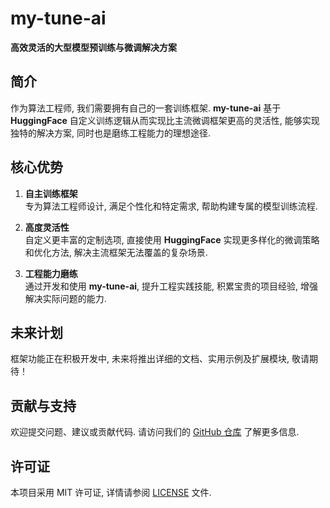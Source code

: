 # my-tune-ai

**高效灵活的大型模型预训练与微调解决方案**

## 简介

作为算法工程师, 我们需要拥有自己的一套训练框架. **my-tune-ai** 基于 **HuggingFace** 自定义训练逻辑从而实现比主流微调框架更高的灵活性, 能够实现独特的解决方案, 同时也是磨练工程能力的理想途径. 

## 核心优势

1. **自主训练框架**  
   专为算法工程师设计, 满足个性化和特定需求, 帮助构建专属的模型训练流程. 

2. **高度灵活性**  
   自定义更丰富的定制选项, 直接使用 **HuggingFace** 实现更多样化的微调策略和优化方法, 解决主流框架无法覆盖的复杂场景. 

3. **工程能力磨练**  
   通过开发和使用 **my-tune-ai**, 提升工程实践技能, 积累宝贵的项目经验, 增强解决实际问题的能力. 

## 未来计划

框架功能正在积极开发中, 未来将推出详细的文档、实用示例及扩展模块, 敬请期待！

## 贡献与支持

欢迎提交问题、建议或贡献代码. 请访问我们的 [GitHub 仓库](https://github.com/your-repo/my-tune-ai) 了解更多信息. 

## 许可证

本项目采用 MIT 许可证, 详情请参阅 [LICENSE](LICENSE) 文件. 
